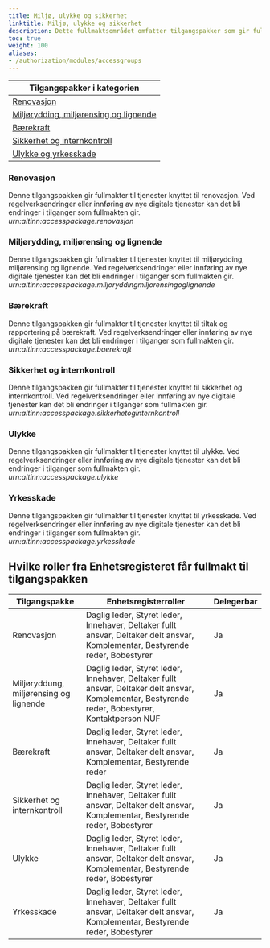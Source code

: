```yaml
---
title: Miljø, ulykke og sikkerhet
linktitle: Miljø, ulykke og sikkerhet
description: Dette fullmaktsområdet omfatter tilgangspakker som gir fullmakter til tjenester og ressurser knyttet til miljø, klima og renovasjon, samt helse, miljø og sikkerhet (HMS). Ved regelverksendringer eller innføring av nye digitale tjenester kan det bli endringer i tilganger som fullmaktene gir.
toc: true
weight: 100
aliases:
- /authorization/modules/accessgroups
---
```


|**Tilgangspakker i kategorien**|
|---|
|[Renovasjon](https://docs.altinn.studio/authorization/what-do-you-get/accessgroups/accessgroups/miljoulykkesikkerhet/#renovasjon)|
|[Miljørydding, miljørensing og lignende](https://docs.altinn.studio/authorization/what-do-you-get/accessgroups/accessgroups/miljoulykkesikkerhet/#miljørydding-miljørensing-og-lignende)|
|[Bærekraft](https://docs.altinn.studio/authorization/what-do-you-get/accessgroups/accessgroups/miljoulykkesikkerhet/#bærekraft)|
|[Sikkerhet og internkontroll](https://docs.altinn.studio/authorization/what-do-you-get/accessgroups/accessgroups/miljoulykkesikkerhet/#sikkerhet-og-internkontroll)|
|[Ulykke og yrkesskade](https://docs.altinn.studio/authorization/what-do-you-get/accessgroups/accessgroups/miljoulykkesikkerhet/#ulykke-og-yrkesskade)|

### Renovasjon
Denne tilgangspakken gir fullmakter til tjenester knyttet til renovasjon. Ved regelverksendringer eller innføring av nye digitale tjenester kan det bli endringer i tilganger som fullmakten gir.  
*urn:altinn:accesspackage:renovasjon*

### Miljørydding, miljørensing og lignende
Denne tilgangspakken gir fullmakter til tjenester knyttet til miljørydding, miljørensing og lignende. Ved regelverksendringer eller innføring av nye digitale tjenester kan det bli endringer i tilganger som fullmakten gir.  
*urn:altinn:accesspackage:miljoryddingmiljorensingoglignende*

### Bærekraft
Denne tilgangspakken gir fullmakter til tjenester knyttet til tiltak og rapportering på bærekraft. Ved regelverksendringer eller innføring av nye digitale tjenester kan det bli endringer i tilganger som fullmakten gir.  
*urn:altinn:accesspackage:baerekraft*

### Sikkerhet og internkontroll
Denne tilgangspakken gir fullmakter til tjenester knyttet til sikkerhet og internkontroll. Ved regelverksendringer eller innføring av nye digitale tjenester kan det bli endringer i tilganger som fullmakten gir.  
*urn:altinn:accesspackage:sikkerhetoginternkontroll*

### Ulykke 
Denne tilgangspakken gir fullmakter til tjenester knyttet til ulykke. Ved regelverksendringer eller innføring av nye digitale tjenester kan det bli endringer i tilganger som fullmakten gir.  
*urn:altinn:accesspackage:ulykke*

### Yrkesskade
Denne tilgangspakken gir fullmakter til tjenester knyttet til yrkesskade. Ved regelverksendringer eller innføring av nye digitale tjenester kan det bli endringer i tilganger som fullmakten gir.  
*urn:altinn:accesspackage:yrkesskade*


## Hvilke roller fra Enhetsregisteret får fullmakt til tilgangspakken
|**Tilgangspakke**|**Enhetsregisterroller**|**Delegerbar**|
|---|---|---|
|Renovasjon|Daglig leder, Styret leder, Innehaver, Deltaker fullt ansvar, Deltaker delt ansvar, Komplementar, Bestyrende reder, Bobestyrer|Ja|
|Miljøryddung, miljørensing og lignende|Daglig leder, Styret leder, Innehaver, Deltaker fullt ansvar, Deltaker delt ansvar, Komplementar, Bestyrende reder, Bobestyrer, Kontaktperson NUF|Ja|
|Bærekraft|Daglig leder, Styret leder, Innehaver, Deltaker fullt ansvar, Deltaker delt ansvar, Komplementar, Bestyrende reder|Ja|
|Sikkerhet og internkontroll|Daglig leder, Styret leder, Innehaver, Deltaker fullt ansvar, Deltaker delt ansvar, Komplementar, Bestyrende reder, Bobestyrer|Ja|
|Ulykke|Daglig leder, Styret leder, Innehaver, Deltaker fullt ansvar, Deltaker delt ansvar, Komplementar, Bestyrende reder, Bobestyrer|Ja|
|Yrkesskade|Daglig leder, Styret leder, Innehaver, Deltaker fullt ansvar, Deltaker delt ansvar, Komplementar, Bestyrende reder, Bobestyrer|Ja|